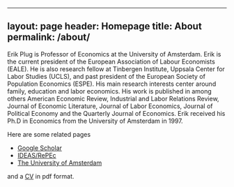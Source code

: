  ---
layout: page
header: Homepage
title: About
permalink: /about/
---

<p>Erik Plug is Professor of Economics at the University of Amsterdam. Erik is the current president of the European Association of Labour Economists (EALE). He is also research fellow at Tinbergen Institute, Uppsala Center for Labor Studies (UCLS), and past president of the European Society of Population Economics (ESPE). His main research interests center around family, education and labor economics. His work is published in among others American Economic Review, Industrial and Labor Relations Review, Journal of Economic Literature, Journal of Labor Economics, Journal of Political Economy and the Quarterly Journal of Economics. Erik received his Ph.D in Economics from the University of Amsterdam in 1997. </p>

<p>Here are some related pages

<ul>
<li><a href="https://scholar.google.no/citations?user=T_gdsUAAAAAJ&hl=no&oi=ao">Google Scholar</a></li>
<li><a href="https://ideas.repec.org/e/ppl8.html">IDEAS/RePEc</a></li>
<li><a href="http://www.uva.nl/en/profile/p/l/e.j.s.plug/e.j.s.plug.html">The University of Amsterdam</a></li>
</ul>

and a <a href="https://dl.dropboxusercontent.com/u/5714185/cv05.pdf">CV</a> in pdf format.</p>
